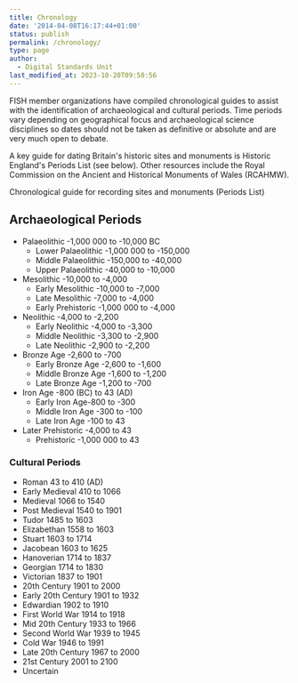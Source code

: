 ```yaml
---
title: Chronology
date: '2014-04-08T16:17:44+01:00'
status: publish
permalink: /chronology/
type: page
author: 
  - Digital Standards Unit
last_modified_at: 2023-10-20T09:50:56
---
```

FISH member organizations have compiled chronological guides to assist with the identification of archaeological and cultural periods. 
Time periods vary depending on geographical focus and archaeological science disciplines so dates should not be taken as definitive or 
absolute and are very much open to debate.

A key guide for dating Britain's historic sites and monuments is Historic England's Periods List (see below). Other resources 
include the Royal Commission on the Ancient and Historical Monuments of Wales (RCAHMW).

Chronological guide for recording sites and monuments (Periods List)

## Archaeological Periods

* Palaeolithic -1,000 000 to -10,000 BC
    * Lower Palaeolithic -1,000 000 to -150,000
    * Middle Palaeolithic -150,000 to -40,000
    * Upper Palaeolithic -40,000 to -10,000
* Mesolithic -10,000 to -4,000
    * Early Mesolithic -10,000 to -7,000
    * Late Mesolithic -7,000 to -4,000
    * Early Prehistoric -1,000 000 to -4,000
* Neolithic -4,000 to -2,200
    * Early Neolithic -4,000 to -3,300
    * Middle Neolithic -3,300 to -2,900
    * Late Neolithic -2,900 to -2,200
* Bronze Age -2,600 to -700
    * Early Bronze Age -2,600 to -1,600
    * Middle Bronze Age -1,600 to -1,200 
    * Late Bronze Age -1,200 to -700
* Iron Age -800 (BC) to 43 (AD)
    * Early Iron Age-800 to -300
    * Middle Iron Age -300 to -100
    * Late Iron Age -100 to 43
* Later Prehistoric -4,000 to 43
    * Prehistoric -1,000 000 to 43

### Cultural Periods

* Roman 43 to 410 (AD)
* Early Medieval 410 to 1066
* Medieval 1066 to 1540
* Post Medieval 1540 to 1901
* Tudor 1485 to 1603
* Elizabethan 1558 to 1603
* Stuart 1603 to 1714
* Jacobean 1603 to 1625
* Hanoverian 1714 to 1837
* Georgian 1714 to 1830
* Victorian 1837 to 1901
* 20th Century 1901 to 2000
* Early 20th Century 1901 to 1932
* Edwardian 1902 to 1910
* First World War 1914 to 1918
* Mid 20th Century 1933 to 1966
* Second World War 1939 to 1945
* Cold War 1946 to 1991
* Late 20th Century 1967 to 2000
* 21st Century 2001 to 2100
* Uncertain
